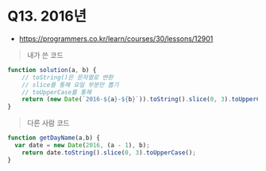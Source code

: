# Q13. 2016년
- https://programmers.co.kr/learn/courses/30/lessons/12901

> 내가 쓴 코드
```js
function solution(a, b) {
    // toString()은 문자열로 변환
    // slice를 통해 요일 부분만 뽑기
    // toUpperCase를 통해 
    return (new Date(`2016-${a}-${b}`)).toString().slice(0, 3).toUpperCase();
}
```

> 다른 사람 코드
```js
function getDayName(a,b) {
  var date = new Date(2016, (a - 1), b);
    return date.toString().slice(0, 3).toUpperCase();
}
```